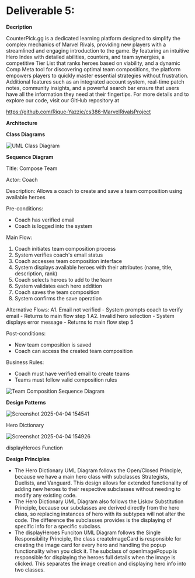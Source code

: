 # Deliverable 5:

**Decription**

CounterPick.gg is a dedicated learning platform designed to simplify the complex mechanics of Marvel Rivals, providing new players with a streamlined and engaging introduction to the game. By featuring an intuitive Hero Index with detailed abilities, counters, and team synergies, a competitive Tier List that ranks heroes based on viability, and a dynamic Comp Meta tool for discovering optimal team compositions, the platform empowers players to quickly master essential strategies without frustration. Additional features such as an integrated account system, real-time patch notes, community insights, and a powerful search bar ensure that users have all the information they need at their fingertips. For more details and to explore our code, visit our GitHub repository at

https://github.com/Rique-Yazzie/cs386-MarvelRivalsProject

**Architecture**

**Class Diagrams**

![UML Class Diagram](https://github.com/user-attachments/assets/4211f478-c49d-4218-ae13-58d2bdabdc39)

**Sequence Diagram**

Title: Compose Team

Actor: Coach

Description: Allows a coach to create and save a team composition using available heroes

Pre-conditions: 

- Coach has verified email
- Coach is logged into the system

Main Flow:
1. Coach initiates team composition process
2. System verifies coach's email status
3. Coach accesses team composition interface
4. System displays available heroes with their attributes (name, title, description, rank)
5. Coach selects heroes to add to the team
6. System validates each hero addition
7. Coach saves the team composition
8. System confirms the save operation

Alternative Flows:
A1. Email not verified
    - System prompts coach to verify email
    - Returns to main flow step 1
A2. Invalid hero selection
    - System displays error message
    - Returns to main flow step 5

Post-conditions:
- New team composition is saved
- Coach can access the created team composition

Business Rules:
- Coach must have verified email to create teams
- Teams must follow valid composition rules

![Team Composition Sequence Diagram](https://github.com/user-attachments/assets/030caea0-fe30-4c9b-9833-21096cc74efc)

**Design Patterns**

![Screenshot 2025-04-04 154541](https://github.com/user-attachments/assets/9f631fad-c5cc-409c-9b28-7616726395c1)

Hero Dictionary

![Screenshot 2025-04-04 154926](https://github.com/user-attachments/assets/050f9f0f-eeac-45c5-a1f5-d5ed11ff3a10)

displayHeroes Function


**Design Principles**
- The Hero Dictionary UML Diagram follows the Open/Closed Principle, because we have a main hero class with subclasses Strategists, Duelists, and Vanguard. This design allows for extended functionality of adding new heroes to their respective subclasses without needing to modify any existing code.
- The Hero Dictionary UML Diagram also follows the Liskov Substitution Principle, because our subclasses are derived directly from the hero class, so replacing instances of hero with its subtypes will not alter the code. The difference the subclasses provides is the displaying of specific info for a specific subclass.
- The displayHeroes Funciton UML Diagram follows the Single Responsibility Principle, the class createImageCard is responsible for creating the image card for every hero and handling the popup functionality when you click it. The subclass of openImagePopup is responsible for displaying the heroes full details when the image is clicked. This separates the image creation and displaying hero info into two classes.


